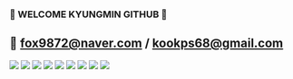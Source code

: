 ### 👋 WELCOME KYUNGMIN GITHUB 👋
## 💬 fox9872@naver.com / kookps68@gmail.com 

![](https://img.shields.io/badge/Unity-000000.svg)
![](https://img.shields.io/badge/C++-00599C.svg)
![](https://img.shields.io/badge/Java-ED8B00.svg)
![](https://img.shields.io/badge/Kotlin-0095D5.svg)
![](https://img.shields.io/badge/%20OpenPose-%2300008B)
<img src="https://img.shields.io/badge/Python-3776AB?style=flat&logo=Python&logoColor=white" /> 
<img src="https://img.shields.io/badge/Swift-FF4500?style=flat&logo=Swift&logoColor=white" />
<img src="https://img.shields.io/badge/raspberrypi-A22846?style=flat&logo=raspberrypi&logoColor=white" />
![](https://img.shields.io/badge/%20-AWS-red)


<!--
**kyungmin1221/kyungmin1221** is a ✨ _special_ ✨ repository because its `README.md` (this file) appears on your GitHub profile.

Here are some ideas to get you started:

- 🔭 I’m currently working on ...
- 🌱 I’m currently learning ...
- 👯 I’m looking to collaborate on ...
- 🤔 I’m looking for help with ...
- 💬 Ask me about ...
- 📫 How to reach me: ...
- 😄 Pronouns: ...
- ⚡ Fun fact: ...
-->
